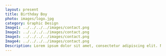 ```yaml
---
layout: present
title: Birthday Boy
photo: images/logo.jpg
category: Graphic Design
Image1: ../../../../images/contact.png
Image2: ../../../../images/contact.png
Image3: ../../../../images/contact.png
Image4: ../../../../images/contact.png
Description: Lorem ipsum dolor sit amet, consectetur adipiscing elit. Nullam nec enim convallis, iaculis nunc quis, tristique sapien. Proin ut arcu quis massa suscipit dictum. Proin accumsan orci ut posuere pharetra. Etiam et lectus in mi vulputate sollicitudin nec eget augue. Ut accumsan, orci ac laoreet fermentum, dui nibh consectetur orci, nec finibus leo arcu nec risus. Donec facilisis eros sed auctor ultricies. Nam sagittis elementum mi, quis efficitur lorem volutpat quis. Morbi sagittis bibendum velit, id aliquam magna. Sed luctus id elit non elementum. Etiam posuere fringilla ligula, eu tincidunt lectus commodo in. Nunc id volutpat nibh. Quisque at risus id odio venenatis sodales nec nec felis. Vivamus ut aliquet massa. Sed id tempor lacus, non sollicitudin ligula. Duis consequat efficitur egestas. Morbi arcu urna, iaculis vel eros a, molestie sodales ex.
---
```

